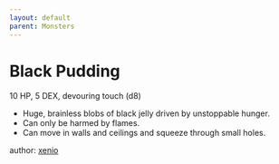 ```yaml
---
layout: default
parent: Monsters
---
```

# Black Pudding
10 HP, 5 DEX, devouring touch (d8)  
- Huge, brainless blobs of black jelly driven by unstoppable hunger.  
- Can only be harmed by flames.  
- Can move in walls and ceilings and squeeze through small holes.  

author: [xenio](https://xenioinabottle.blogspot.com)

